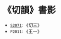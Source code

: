 # 《切韻》書影

- [`S2071`](http://idp.bl.uk/database/oo_scroll_h.a4d?uid=8387404017;recnum=2070;index=1): 《切三》
- `P2011`: 《王一》
